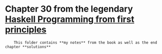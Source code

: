 # Chapter 30 from the legendary [Haskell Programming from first principles](https://haskellbook.com/) 
        
        This folder contains **my notes** from the book as well as the end chapter **solutions**
